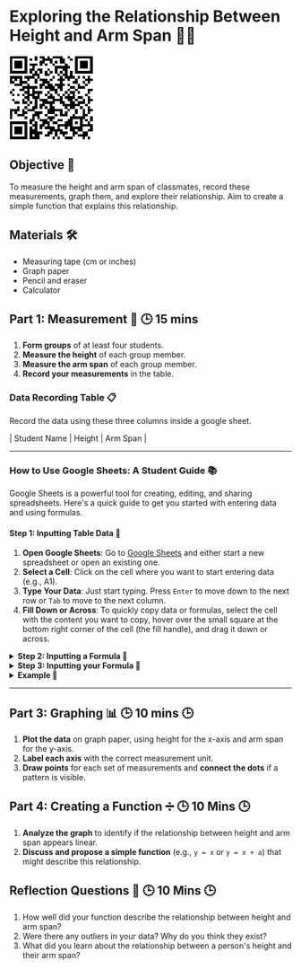 # Exploring the Relationship Between Height and Arm Span 📏🤲

![qr_link](qr_link.png)

## Objective 🎯
To measure the height and arm span of classmates, record these measurements, graph them, and explore their relationship. Aim to create a simple function that explains this relationship.

## Materials 🛠️
- Measuring tape (cm or inches)
- Graph paper
- Pencil and eraser
- Calculator

## Part 1: Measurement 📐  🕒 15 mins 
1. **Form groups** of at least four students. 
2. **Measure the height** of each group member. 
3. **Measure the arm span** of each group member. 
4. **Record your measurements** in the table. 

### Data Recording Table 📋
Record the data using these three columns inside a google sheet. 

| Student Name | Height | Arm Span |

---

### How to Use Google Sheets: A Student Guide 📚

Google Sheets is a powerful tool for creating, editing, and sharing spreadsheets. Here's a quick guide to get you started with entering data and using formulas.

#### Step 1: Inputting Table Data 📝

1. **Open Google Sheets**: Go to [Google Sheets](https://sheets.google.com) and either start a new spreadsheet or open an existing one.
2. **Select a Cell**: Click on the cell where you want to start entering data (e.g., A1).
3. **Type Your Data**: Just start typing. Press `Enter` to move down to the next row or `Tab` to move to the next column.
4. **Fill Down or Across**: To quickly copy data or formulas, select the cell with the content you want to copy, hover over the small square at the bottom right corner of the cell (the fill handle), and drag it down or across.


<details>
<summary><strong>Step 2: Inputting a Formula 🔢 </strong></summary>
<pre><code> 
1. **Select a Cell for Your Formula**: Click on the cell where you want the result of the formula to appear.
2. **Start with an Equals Sign**: Every formula begins with an equals sign (`=`). This tells Google Sheets that what follows is a formula.
3. **Type Your Formula**: After the equals sign, type your formula. For example, to sum numbers in cells A1 through A5, you would type `=SUM(A1:A5)`.
4. **Press Enter**: Once you've typed your formula, press `Enter` to run it. The cell will now display the result.
</code></pre>
</details>


<details>
<summary><strong>Step 3: Inputting your Formula 🔢</strong></summary>

  <pre><code>
  Direct Linear Formula 📈 If you're armed with the slope (`m`) and y-intercept (`b`) of 
  your linear relationship, crafting the formula is a breeze
  
    y = mx + b 

Where:
- `y` 🎯 is the dependent variable (the value you're solving for),
- `m` ⬆️ is the slope of the line (how much `y` changes for a one-unit change in `x`),
- `x` 📊 is the independent variable,
- `b` 🚩 is the y-intercept (the value of `y` when `x` is 0).

</code></pre>
</details>


<details>
<summary><strong> Example  🔢</strong></summary>
<pre><code>
Suppose you have a dataset where:
- **x** (independent variable) represents hours studied 📚,
- **y** (dependent variable) represents the exam score 📝,
- and you know that for every hour studied, the exam score increases by 5 points (slope = 5), and the base score (y-intercept) is 50 points.

To calculate the exam score based on hours studied, you would input the following formula in Google Sheets:

 =5 * A2 + 50 

</code></pre>
</details>


---



## Part 3: Graphing 📊 🕒 10 mins 🕒
1. **Plot the data** on graph paper, using height for the x-axis and arm span for the y-axis. 
2. **Label each axis** with the correct measurement unit. 
3. **Draw points** for each set of measurements and **connect the dots** if a pattern is visible. 

## Part 4: Creating a Function ➗ 🕒 10 Mins 🕒
1. **Analyze the graph** to identify if the relationship between height and arm span appears linear.
2. **Discuss and propose a simple function** (e.g., `y = x` or `y = x + a`) that might describe this relationship. 

## Reflection Questions 🤔 🕒 10 Mins 🕒
1. How well did your function describe the relationship between height and arm span?
2. Were there any outliers in your data? Why do you think they exist?
3. What did you learn about the relationship between a person's height and their arm span?

